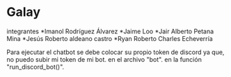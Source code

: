 # Galay
integrantes
*Imanol Rodríguez Álvarez
*Jaime Loo
*Jair Alberto Petana Mina
*Jesús Roberto aldeano castro
*Ryan Roberto Charles Echeverría


Para ejecutar el chatbot se debe colocar su propio token de discord ya que, no puedo subir mi token de mi bot. en el archivo "bot". en la función "run_discord_bot()".

